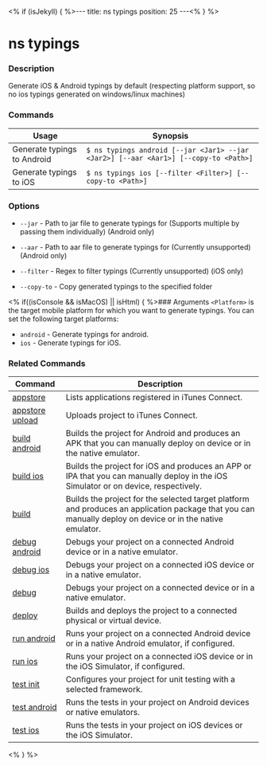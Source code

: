 <% if (isJekyll) { %>---
title: ns typings
position: 25
---<% } %>

# ns typings

### Description

Generate iOS & Android typings by default (respecting platform support, so no ios typings generated on windows/linux machines)

### Commands

Usage | Synopsis
---|---
Generate typings to Android | `$ ns typings android [--jar <Jar1> --jar <Jar2>] [--aar <Aar1>] [--copy-to <Path>]`
Generate typings to iOS | `$ ns typings ios [--filter <Filter>] [--copy-to <Path>]`

### Options

* `--jar` - Path to jar file to generate typings for (Supports multiple by passing them individually) (Android only)
* `--aar` - Path to aar file to generate typings for (Currently unsupported) (Android only)
* `--filter` - Regex to filter typings (Currently unsupported) (iOS only)

* `--copy-to` - Copy generated typings to the specified folder

<% if((isConsole && isMacOS) || isHtml) { %>### Arguments
`<Platform>` is the target mobile platform for which you want to generate typings. You can set the following target platforms:
 * `android` - Generate typings for android.
 * `ios` - Generate typings for iOS.



### Related Commands

Command | Description
----------|----------
[appstore](../../publishing/appstore.html) | Lists applications registered in iTunes Connect.
[appstore upload](../../publishing/appstore-upload.html) | Uploads project to iTunes Connect.
[build android](build-android.html) | Builds the project for Android and produces an APK that you can manually deploy on device or in the native emulator.
[build ios](build-ios.html) | Builds the project for iOS and produces an APP or IPA that you can manually deploy in the iOS Simulator or on device, respectively.
[build](build.html) | Builds the project for the selected target platform and produces an application package that you can manually deploy on device or in the native emulator.
[debug android](debug-android.html) | Debugs your project on a connected Android device or in a native emulator.
[debug ios](debug-ios.html) | Debugs your project on a connected iOS device or in a native emulator.
[debug](debug.html) | Debugs your project on a connected device or in a native emulator.
[deploy](deploy.html) | Builds and deploys the project to a connected physical or virtual device.
[run android](run-android.html) | Runs your project on a connected Android device or in a native Android emulator, if configured.
[run ios](run-ios.html) | Runs your project on a connected iOS device or in the iOS Simulator, if configured.
[test init](test-init.html) | Configures your project for unit testing with a selected framework.
[test android](test-android.html) | Runs the tests in your project on Android devices or native emulators.
[test ios](test-ios.html) | Runs the tests in your project on iOS devices or the iOS Simulator.
<% } %>
